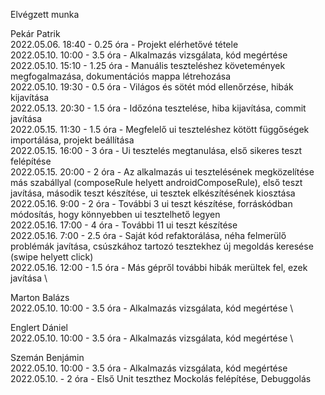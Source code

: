 Elvégzett munka

Pekár Patrik \
2022.05.06. 18:40 - 0.25 óra - Projekt elérhetővé tétele \
2022.05.10. 10:00 - 3.5 óra - Alkalmazás vizsgálata, kód megértése \
2022.05.10. 15:10 - 1.25 óra - Manuális teszteléshez követemények megfogalmazása, dokumentációs mappa létrehozása \
2022.05.10. 19:30 - 0.5 óra - Világos és sötét mód ellenőrzése, hibák kijavítása \
2022.05.13. 20:30 - 1.5 óra - Időzóna tesztelése, hiba kijavítása, commit javítása \
2022.05.15. 11:30 - 1.5 óra - Megfelelő ui teszteléshez kötött függőségek importálása, projekt beállítása \
2022.05.15. 16:00 - 3 óra - Ui tesztelés megtanulása, első sikeres teszt felépítése \
2022.05.15. 20:00 - 2 óra - Az alkalmazás ui tesztelésének megközelítése más szabállyal (composeRule helyett androidComposeRule), első teszt javítása, második teszt készítése, ui tesztek elkészítésének kiosztása \
2022.05.16. 9:00 - 2 óra - További 3 ui teszt készítése, forráskódban módosítás, hogy könnyebben ui tesztelhető legyen \
2022.05.16. 17:00 - 4 óra - További 11 ui teszt készítése \
2022.05.16. 7:00 - 2.5 óra - Saját kód refaktorálása, néha felmerülő problémák javítása, csúszkához tartozó tesztekhez új megoldás keresése (swipe helyett click) \
2022.05.16. 12:00 - 1.5 óra - Más gépről további hibák merültek fel, ezek javítása \

Marton Balázs \
2022.05.10. 10:00 - 3.5 óra - Alkalmazás vizsgálata, kód megértése \

Englert Dániel \
2022.05.10. 10:00 - 3.5 óra - Alkalmazás vizsgálata, kód megértése \

Szemán Benjámin \
2022.05.10. 10:00 - 3.5 óra - Alkalmazás vizsgálata, kód megértése \
2022.05.10. - 2 óra - Első Unit teszthez Mockolás felépítése, Debuggolás
